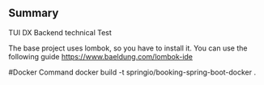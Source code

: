 ## Summary

TUI DX Backend technical Test

The base project uses lombok, so you have to install it. You can use the following guide https://www.baeldung.com/lombok-ide


#Docker Command
docker build -t springio/booking-spring-boot-docker .